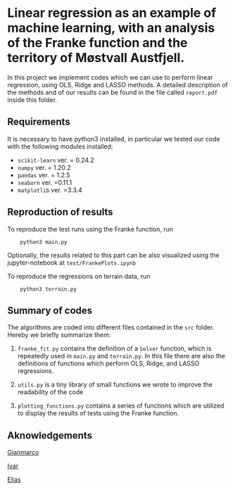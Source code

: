 Linear regression as an example of machine learning, with an analysis of the Franke function and the territory of Møstvall Austfjell.
==============================
In this project we implement codes which we can use to perform linear regression, using OLS, Ridge and LASSO methods.
A detailed description of the methods and of our results can be found in the file called `report.pdf` inside this folder.

## Requirements

It is necessary to have python3 installed, in particular we tested our code with the following modules installed:

* `scikit-learn` ver. = 0.24.2
* `numpy` ver. = 1.20.2 
* `pandas` ver. = 1.2.5
* `seaborn` ver. =0.11.1
* `matplotlib` ver. =3.3.4


## Reproduction of results

To reproduce the test runs using the Franke function, run 

		python3 main.py

Optionally, the results related to this part can be also visualized using the jupyter-notebook at `test/FrankePlots.ipynb`<br>

To reproduce the regressions on terrain data, run

		python3 terrain.py

## Summary of codes

The algorithms are coded into different files contained in the `src` folder. Hereby we briefly summarize them:

1. 	`franke_fit.py` contains the definition of a `Solver` function, which is repeatedly used in `main.py` and `terrain.py`.
	In this file there are also the definitions of functions which perform OLS, Ridge, and LASSO regressions. 

2. 	`utils.py` is a tiny library of small functions we wrote to improve the readability of the code

3. 	`plotting_functions.py` contains a series of functions which are utilized to display the results of tests using the Franke function.

## Aknowledgements

[Gianmarco](https://github.com/giammy00)

[Ivar](https://github.com/ivarlon)

[Elias](https://github.com/EliasTRuud)

